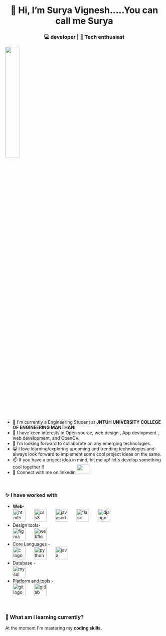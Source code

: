 <h1 align="center">👋 Hi, I’m Surya Vignesh.....You can call me Surya</h1>
<h3  align="center">💻 developer | 📖 Tech enthusiast </h3> 
<p align="left">
<img  width="30%" src="https://media1.tenor.com/m/Flf8Z_pGZwMAAAAC/menhera-kun-hi-anime-hi.gif"  />
</p>
<ul>
  <li>💼 I'm currently a Engineering Student at <b>JNTUH UNIVERSITY COLLEGE OF ENGINEERING MANTHANI</b></a></li>
  <li>🌱 I have keen interests in Open source, web design , App devlopment , web development, and OpenCV.</li>
  <li>💞️ I’m looking forward to collaborate on any emerging technologies. </li>
  <li>😸 I love learning/exploring upcoming and trending technologies and always look forward to implement some cool project ideas on the same.</li>
  <li>📫 If you have a project idea in mind, hit me up! let's develop something cool together !!</li>
  <li>🎄 Connect with me on linkedin <a href="https://www.linkedin.com/in/surya-vignesh-kapuganti-b02a84226/" target="black" alt=KXDLS> <img style="margin-top:-16px;" src= 'https://cdn.jsdelivr.net/npm/simple-icons@3.0.1/icons/linkedin.svg' height="30" width="40" /> </a></li>
</ul>
<br>
<div>
	<h3>✨ I have worked with </h3>
	<ul>
	   <li><b>Web-</b><br clear="both">
		   <div align="left">
  <img src="https://img.shields.io/badge/HTML5-E34F26?logo=html5&logoColor=white&style=for-the-badge" height="40" alt="html5 logo"  />
  <img width="20" />
  <img src="https://img.shields.io/badge/CSS3-1572B6?logo=css3&logoColor=white&style=for-the-badge" height="40" alt="css3 logo"  />
  <img width="20" />
  <img src="https://img.shields.io/badge/JavaScript-F7DF1E?logo=javascript&logoColor=black&style=for-the-badge" height="40" alt="javascript logo"  />
  <img width="20" />
  <img src="https://img.shields.io/badge/Flask-000000?logo=flask&logoColor=white&style=for-the-badge" height="40" alt="flask logo"  />
  <img width="20" />
  <img src="https://img.shields.io/badge/Django-092E20?logo=django&logoColor=white&style=for-the-badge" height="40" alt="django logo"  />
</div>
</li>
	   <li>Design tools-<br clear="both">

<div align="left">
  <img src="https://cdn.jsdelivr.net/gh/devicons/devicon/icons/figma/figma-original.svg" height="40" alt="figma logo"  />
  <img width="20" />
  <img src="https://cdn.jsdelivr.net/gh/devicons/devicon/icons/webflow/webflow-original.svg" height="40" alt="webflow logo"  />
</div>
</li>
    <li>Core Languages -<br clear="both">

<div align="left">
  <img src="https://cdn.jsdelivr.net/gh/devicons/devicon/icons/c/c-original.svg" height="40" alt="c logo"  />
  <img width="20" />
  <img src="https://skillicons.dev/icons?i=py" height="40" alt="python logo"  />
  <img width="20" />
  <img src="https://cdn.jsdelivr.net/gh/devicons/devicon/icons/java/java-original.svg" height="40" alt="java logo"  />
</div>
</li>
    <li>Database -
<div align="left">
  <img src="https://cdn.simpleicons.org/mysql/4479A1" height="40" alt="mysql logo"  />
</div>
</li>
    <li>Platform and tools - <br clear="both">

<div align="left">
  <img src="https://cdn.jsdelivr.net/gh/devicons/devicon/icons/git/git-original.svg" height="40" alt="git logo"  />
  <img width="20" />
  <img src="https://cdn.jsdelivr.net/gh/devicons/devicon/icons/gitlab/gitlab-original.svg" height="40" alt="gitlab logo"  />
</div>
</li>
  </ul> </div>
<br>
</div>
<h3>🎨 What am I learning currently?</h3>
<p>At the moment I'm mastering my  <b> coding skills.</b> 
